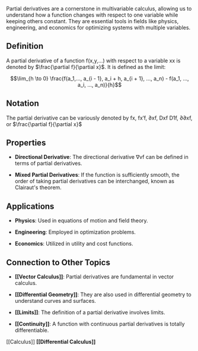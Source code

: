 Partial derivatives are a cornerstone in multivariable calculus, allowing us to understand how a function changes with respect to one variable while keeping others constant. They are essential tools in fields like physics, engineering, and economics for optimizing systems with multiple variables.

## Definition

A partial derivative of a function f(x,y,…) with respect to a variable xx is denoted by $\frac{\partial f}{\partial x}$. It is defined as the limit:

$$\lim_{h \to 0} \frac{f(a_1,..., a_{i - 1}, a_i + h, a_{i + 1}, ..., a_n) - f(a_1, ..., a_i, ..., a_n)}{h}$$

## Notation

The partial derivative can be variously denoted by fx​, fx′f​, ∂xf, Dxf D1f, ∂∂xf, or  $\frac{\partial f}{\partial x}$

## Properties

- **Directional Derivative**: The directional derivative ∇vf can be defined in terms of partial derivatives.
    
- **Mixed Partial Derivatives**: If the function is sufficiently smooth, the order of taking partial derivatives can be interchanged, known as Clairaut's theorem.
    

## Applications

- **Physics**: Used in equations of motion and field theory.
    
- **Engineering**: Employed in optimization problems.
    
- **Economics**: Utilized in utility and cost functions.
    

## Connection to Other Topics

- **[[Vector Calculus]]**: Partial derivatives are fundamental in vector calculus.
    
- **[[Differential Geometry]]**: They are also used in differential geometry to understand curves and surfaces.
    
- **[[Limits]]**: The definition of a partial derivative involves limits.
    
- **[[Continuity]]**: A function with continuous partial derivatives is totally differentiable.

[[Calculus]]
**[[Differential Calculus]]**